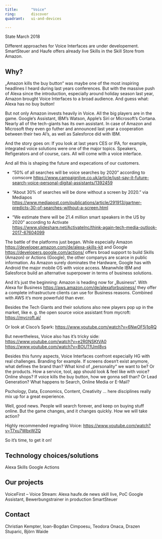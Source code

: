 ```yaml
---
title:      "Voice"
ring:       discover
quadrant:   ui-and-devices

---
```


State March 2018

Different approaches for Voice Interfaces are under developement. SmartSteuer and Haufe offers already live Skills in the Skill Store from Amazon.

## Why? ##

„Amazon kills the buy button“ was maybe one of the most inspiring headlines I heard during last years conferences. But with the massive push of Alexa since the introduction, especially around holiday season last year, Amazon brought Voice Interfaces to a broad audience. And guess what: Alexa has no buy button!

But not only Amazon invests heavily in Voice. All the big players are in the game. Google‘s Assistant, IBM’s Watson, Apple‘s Siri or Microsoft’s Cortana. Nearly all of the tech-giants has its own assistant. In case of Amazon and Microsoft they even go futher and announced last year a cooperation between their two AI’s, as well as Salesforce did with IBM.

And the story goes on: If you look at last years CES or IFA, for example, integrated voice solutions were one of the major topics. Speakers, Refigerators and of course, cars. All will come with a voice interface.

And all this is shaping the future and expecations of our customers.

- “50% of all searches will be voice searches by 2020” according to comscore https://www.campaignlive.co.uk/article/just-say-it-future-search-voice-personal-digital-assistants/1392459 

- “About 30% of searches will be done without a screen by 2020.” via Mediapos https://www.mediapost.com/publications/article/291913/gartner-predicts-30-of-searches-without-a-screen.html

- “We estimate there will be 21.4 million smart speakers in the US by 2020” according to Activate https://www.slideshare.net/ActivateInc/think-again-tech-media-outlook-2017-67604099


The battle of the platforms just began. While especially Amazon https://developer.amazon.com/de/alexa-skills-kit  and Google https://developers.google.com/actions/ offers broad support to build Skills (Amazon) or Actions (Google), the other companys are scarce in public information. As Amazon surely dominates the  Hardware, Google has with Android the major mobile OS with voice access. Meanwhile IBM and Salesforce build an alternative superpower in terms of business solutions.

And it’s just the beginning: Amazon is heading now for „Business“. With Alexa for Business
https://aws.amazon.com/de/alexaforbusiness/ 
they offer a complete infrastructure clients can use for Business reasons. Combined with AWS it‘s more powerfuld than ever. 

Besides the Tech Giants and their solutions also new players pop up in the market, like e. g. the open source voice assistant from mycroft: https://mycroft.ai/ 

Or look at Cisco’s Spark:
https://www.youtube.com/watch?v=6NwOF5j1oRQ 

But nevertheless, Voice also has it’s tricky side:
https://www.youtube.com/watch?v=e2R0NSKtVA0 
https://www.youtube.com/watch?v=BOUTfUmI8vs

Besides this funny aspects, Voice Interfaces confront especially HG with real challenges. Branding for example. If screens doesn‘t exist anymore, what defines the brand than? What kind of „personality“ we want to be? Or the products. How a service, tool, app should look & feel like with voice? Online shops? If voice kills the buy button, how we gonna sell than? Or Lead Generation? What happens to Search, Online Media or E-Mail? 

Pschology, Data, Economics, Content, Creativity … here disciplines really mix up for a great experience.

Well, good news. People will search forever, and keep on buying stuff online. But the game changes, and it changes quickly. How we will take action?

Highly recommended regrading Voice:
https://www.youtube.com/watch?v=T7xu7WbxWZQ 

So it’s time, to get it on!


## Technology choices/solutions ##

Alexa Skills
Google Actions

## Our projects ##

VoiceFirst – Voice Stream: Alexa haufe.de news skill live, PoC Google Assistant, Bewerbungstrainer in production
SmartSteuer 

## Contact ##

Christian Kempter, Ioan-Bogdan Cimpoesu, Teodora Onaca, Drazen Stuparic, Björn Waide

